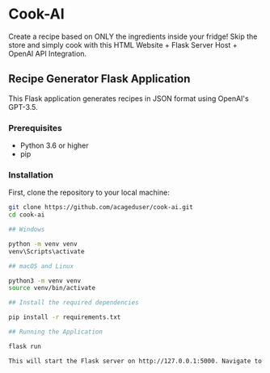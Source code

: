 # Cook-AI

Create a recipe based on ONLY the ingredients inside your fridge! Skip the store and simply cook with this HTML Website + Flask Server Host + OpenAI API Integration.

## Recipe Generator Flask Application

This Flask application generates recipes in JSON format using OpenAI's GPT-3.5.

### Prerequisites

- Python 3.6 or higher
- pip

### Installation

First, clone the repository to your local machine:

```bash
git clone https://github.com/acageduser/cook-ai.git
cd cook-ai

## Windows

python -m venv venv
venv\Scripts\activate

## macOS and Linux

python3 -m venv venv
source venv/bin/activate

## Install the required dependencies

pip install -r requirements.txt

## Running the Application

flask run

This will start the Flask server on http://127.0.0.1:5000. Navigate to this address in your web browser to interact with the application.

